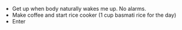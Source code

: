 - Get up when body naturally wakes me up. No alarms.
- Make coffee and start rice cooker (1 cup basmati rice for the day)
- Enter